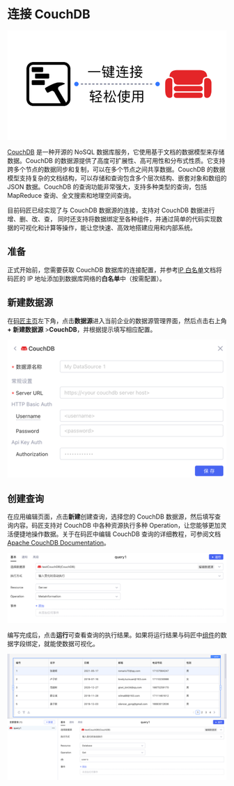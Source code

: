 # 连接 CouchDB

​![](assets/1-20231002173032-pzuzbqm.png)​

[CouchDB](https://couchdb.apache.org/) 是一种开源的 NoSQL 数据库服务，它使用基于文档的数据模型来存储数据。CouchDB 的数据源提供了高度可扩展性、高可用性和分布式性质。它支持跨多个节点的数据同步和复制，可以在多个节点之间共享数据。CouchDB 的数据模型支持复杂的文档结构，可以存储和查询包含多个层次结构、嵌套对象和数组的 JSON 数据。CouchDB 的查询功能非常强大，支持多种类型的查询，包括 MapReduce 查询、全文搜索和地理空间查询。

目前码匠已经实现了与 CouchDB 数据源的连接，支持对 CouchDB 数据进行增、删、改、查， 同时还支持将数据绑定至各种组件，并通过简单的代码实现数据的可视化和计算等操作，能让您快速、高效地搭建应用和内部系统。

## 准备

正式开始前，您需要获取 CouchDB 数据库的连接配置，并参考[IP 白名单](https://majiang.co/docs/ip-allowlist)文档将码匠的 IP 地址添加到数据库网络的**白名单**中（按需配置）。

## 新建数据源

在[码匠主页](https://cloud.majiang.co/apps)左下角，点击**数据源**进入当前企业的数据源管理界面，然后点击右上角 **+ 新建数据源** > ​**CouchDB**​，并根据提示填写相应配置。

​![](assets/2-20231002173032-vc0crnh.png)​

## 创建查询

在应用编辑页面，点击**新建**创建查询，选择您的 CouchDB 数据源，然后填写查询内容。码匠支持对 CouchDB 中各种资源执行多种 Operation，让您能够更加灵活便捷地操作数据。关于在码匠中编辑 CouchDB 查询的详细教程，可参阅文档 [Apache CouchDB Documentation](https://docs.couchdb.org/en/stable/)。

​![](assets/3-20231002173032-h7o2zcf.png)​

编写完成后，点击**运行**可查看查询的执行结果。如果将运行结果与码匠中[组件](https://majiang.co/docs/component-guides)的数据字段绑定，就能使数据可视化。

​![](assets/4-20231002173032-zbyq63b.png)​
